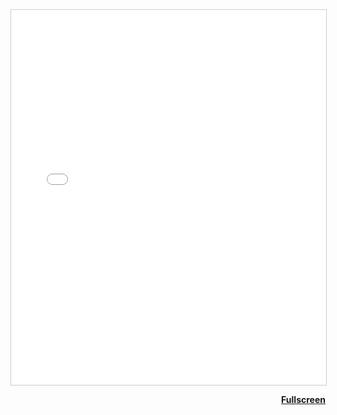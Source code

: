 <iframe src="SSA25_catalog_workshop_machine_learning.pdf" width="100%" height="600px" style="border:1px solid #ccc;" id="pdf-frame"></iframe>

<p style="text-align: right;">
  <a href="SSA25_catalog_workshop_machine_learning.pdf" target="_blank" rel="noopener" style="font-weight: bold;">
    Fullscreen
  </a>
</p>